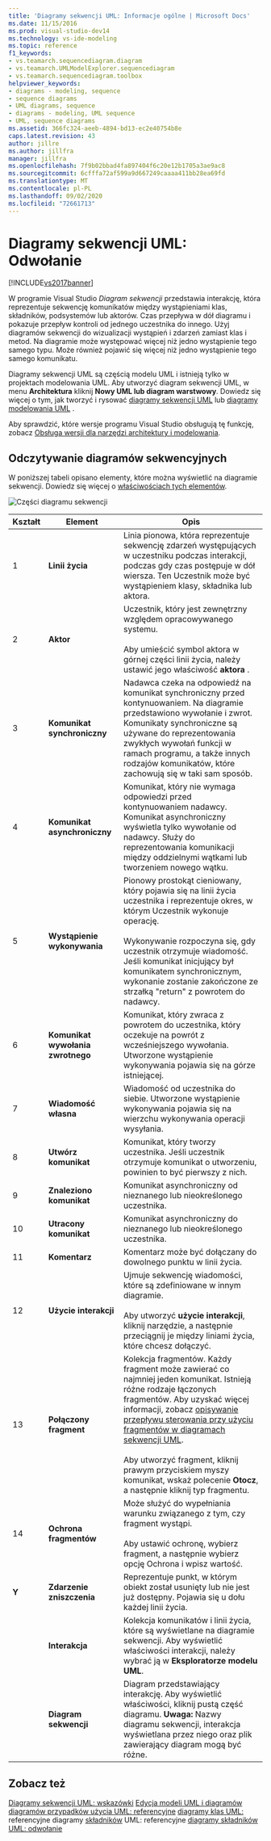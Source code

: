 ```yaml
---
title: 'Diagramy sekwencji UML: Informacje ogólne | Microsoft Docs'
ms.date: 11/15/2016
ms.prod: visual-studio-dev14
ms.technology: vs-ide-modeling
ms.topic: reference
f1_keywords:
- vs.teamarch.sequencediagram.diagram
- vs.teamarch.UMLModelExplorer.sequencediagram
- vs.teamarch.sequencediagram.toolbox
helpviewer_keywords:
- diagrams - modeling, sequence
- sequence diagrams
- UML diagrams, sequence
- diagrams - modeling, UML sequence
- UML, sequence diagrams
ms.assetid: 366fc324-aeeb-4894-bd13-ec2e40754b8e
caps.latest.revision: 43
author: jillre
ms.author: jillfra
manager: jillfra
ms.openlocfilehash: 7f9b02bbad4fa897404f6c20e12b1705a3ae9ac8
ms.sourcegitcommit: 6cfffa72af599a9d667249caaaa411bb28ea69fd
ms.translationtype: MT
ms.contentlocale: pl-PL
ms.lasthandoff: 09/02/2020
ms.locfileid: "72661713"
---
```

# <a name="uml-sequence-diagrams-reference"></a>Diagramy sekwencji UML: Odwołanie
[!INCLUDE[vs2017banner](../includes/vs2017banner.md)]

W programie Visual Studio *Diagram sekwencji* przedstawia interakcję, która reprezentuje sekwencję komunikatów między wystąpieniami klas, składników, podsystemów lub aktorów. Czas przepływa w dół diagramu i pokazuje przepływ kontroli od jednego uczestnika do innego. Użyj diagramów sekwencji do wizualizacji wystąpień i zdarzeń zamiast klas i metod. Na diagramie może występować więcej niż jedno wystąpienie tego samego typu. Może również pojawić się więcej niż jedno wystąpienie tego samego komunikatu.

 Diagramy sekwencji UML są częścią modelu UML i istnieją tylko w projektach modelowania UML. Aby utworzyć diagram sekwencji UML, w menu **Architektura** kliknij **Nowy UML lub diagram warstwowy**. Dowiedz się więcej o tym, jak tworzyć i rysować [diagramy sekwencji UML](../modeling/uml-sequence-diagrams-guidelines.md) lub [diagramy modelowania UML](../modeling/edit-uml-models-and-diagrams.md) .

 Aby sprawdzić, które wersje programu Visual Studio obsługują tę funkcję, zobacz [Obsługa wersji dla narzędzi architektury i modelowania](../modeling/what-s-new-for-design-in-visual-studio.md#VersionSupport).

## <a name="reading-sequence-diagrams"></a>Odczytywanie diagramów sekwencyjnych
 W poniższej tabeli opisano elementy, które można wyświetlić na diagramie sekwencji. Dowiedz się więcej o [właściwościach tych elementów](../modeling/properties-of-elements-on-uml-sequence-diagrams.md).

 ![Części diagramu sekwencji](../modeling/media/uml-sequence.png "UML_Sequence")

|**Kształt**|**Element**|**Opis**|
|---------------|-----------------|---------------------|
|1|**Linii życia**|Linia pionowa, która reprezentuje sekwencję zdarzeń występujących w uczestniku podczas interakcji, podczas gdy czas postępuje w dół wiersza. Ten Uczestnik może być wystąpieniem klasy, składnika lub aktora.|
|2|**Aktor**|Uczestnik, który jest zewnętrzny względem opracowywanego systemu.<br /><br /> Aby umieścić symbol aktora w górnej części linii życia, należy ustawić jego właściwość **aktora** .|
|3|**Komunikat synchroniczny**|Nadawca czeka na odpowiedź na komunikat synchroniczny przed kontynuowaniem. Na diagramie przedstawiono wywołanie i zwrot. Komunikaty synchroniczne są używane do reprezentowania zwykłych wywołań funkcji w ramach programu, a także innych rodzajów komunikatów, które zachowują się w taki sam sposób.|
|4|**Komunikat asynchroniczny**|Komunikat, który nie wymaga odpowiedzi przed kontynuowaniem nadawcy. Komunikat asynchroniczny wyświetla tylko wywołanie od nadawcy. Służy do reprezentowania komunikacji między oddzielnymi wątkami lub tworzeniem nowego wątku.|
|5|**Wystąpienie wykonywania**|Pionowy prostokąt cieniowany, który pojawia się na linii życia uczestnika i reprezentuje okres, w którym Uczestnik wykonuje operację.<br /><br /> Wykonywanie rozpoczyna się, gdy uczestnik otrzymuje wiadomość. Jeśli komunikat inicjujący był komunikatem synchronicznym, wykonanie zostanie zakończone ze strzałką "return" z powrotem do nadawcy.|
|6|**Komunikat wywołania zwrotnego**|Komunikat, który zwraca z powrotem do uczestnika, który oczekuje na powrót z wcześniejszego wywołania. Utworzone wystąpienie wykonywania pojawia się na górze istniejącej.|
|7|**Wiadomość własna**|Wiadomość od uczestnika do siebie. Utworzone wystąpienie wykonywania pojawia się na wierzchu wykonywania operacji wysyłania.|
|8|**Utwórz komunikat**|Komunikat, który tworzy uczestnika. Jeśli uczestnik otrzymuje komunikat o utworzeniu, powinien to być pierwszy z nich.|
|9|**Znaleziono komunikat**|Komunikat asynchroniczny od nieznanego lub nieokreślonego uczestnika.|
|10|**Utracony komunikat**|Komunikat asynchroniczny do nieznanego lub nieokreślonego uczestnika.|
|11|**Komentarz**|Komentarz może być dołączany do dowolnego punktu w linii życia.|
|12|**Użycie interakcji**|Ujmuje sekwencję wiadomości, które są zdefiniowane w innym diagramie.<br /><br /> Aby utworzyć **użycie interakcji**, kliknij narzędzie, a następnie przeciągnij je między liniami życia, które chcesz dołączyć.|
|13|**Połączony fragment**|Kolekcja fragmentów. Każdy fragment może zawierać co najmniej jeden komunikat. Istnieją różne rodzaje łączonych fragmentów. Aby uzyskać więcej informacji, zobacz [opisywanie przepływu sterowania przy użyciu fragmentów w diagramach sekwencji UML](../modeling/describe-control-flow-with-fragments-on-uml-sequence-diagrams.md).<br /><br /> Aby utworzyć fragment, kliknij prawym przyciskiem myszy komunikat, wskaż polecenie **Otocz**, a następnie kliknij typ fragmentu.|
|14|**Ochrona fragmentów**|Może służyć do wypełniania warunku związanego z tym, czy fragment wystąpi.<br /><br /> Aby ustawić ochronę, wybierz fragment, a następnie wybierz opcję Ochrona i wpisz wartość.|
|**Y**|**Zdarzenie zniszczenia**|Reprezentuje punkt, w którym obiekt został usunięty lub nie jest już dostępny. Pojawia się u dołu każdej linii życia.|
||**Interakcja**|Kolekcja komunikatów i linii życia, które są wyświetlane na diagramie sekwencji. Aby wyświetlić właściwości interakcji, należy wybrać ją w **Eksploratorze modelu UML**.|
||**Diagram sekwencji**|Diagram przedstawiający interakcję. Aby wyświetlić właściwości, kliknij pustą część diagramu. **Uwaga:**  Nazwy diagramu sekwencji, interakcja wyświetlana przez niego oraz plik zawierający diagram mogą być różne.|

## <a name="see-also"></a>Zobacz też
 [Diagramy sekwencji UML: wskazówki](../modeling/uml-sequence-diagrams-guidelines.md) [Edycja modeli UML i diagramów](../modeling/edit-uml-models-and-diagrams.md) [diagramów przypadków użycia UML: referencyjne](../modeling/uml-use-case-diagrams-reference.md) [diagramy klas UML:](../modeling/uml-class-diagrams-reference.md) referencyjne diagramy [składników](../modeling/uml-component-diagrams-reference.md) UML: referencyjne [diagramy składników UML: odwołanie](../modeling/uml-component-diagrams-reference.md)
